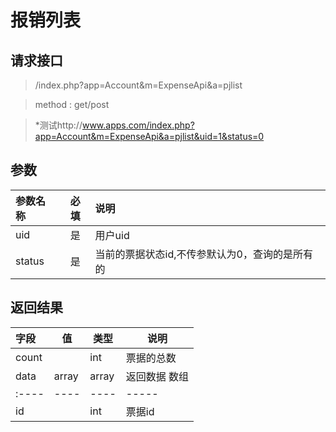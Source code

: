 # 报销列表
## 请求接口 

> /index.php?app=Account&m=ExpenseApi&a=pjlist

>  method : get/post

> *测试http://www.apps.com/index.php?app=Account&m=ExpenseApi&a=pjlist&uid=1&status=0
## 参数

| 参数名称      |    必填 | 说明  |
| :-------- | :--------:| :-- |
|uid| 是| 用户uid  |
| status| 是 | 当前的票据状态id,不传参默认为0，查询的是所有的|




## 返回结果
|字段 |  值| 类型 | 说明|
|:----|----|----|-----|
|count|  | int| 票据的总数|
|data|array | array | 返回数据 数组|
|:----|----|----|-----|
|id||int|票据id|
